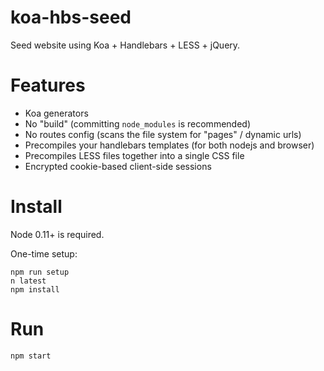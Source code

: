 koa-hbs-seed
============

Seed website using Koa + Handlebars + LESS + jQuery.

Features
========

- Koa generators
- No "build" (committing `node_modules` is recommended)
- No routes config (scans the file system for "pages" / dynamic urls)
- Precompiles your handlebars templates (for both nodejs and browser)
- Precompiles LESS files together into a single CSS file
- Encrypted cookie-based client-side sessions


Install
=======

Node 0.11+ is required.

One-time setup:
```
npm run setup
n latest
npm install
```

Run
===

```
npm start
```

